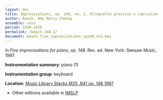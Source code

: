 ```yaml
---
layout: mei
title: Improvisations, op. 148, no. 2, Allegretto grazioso e capriccioso 
author: Beach, Amy Marcy Cheney
ensemble: solo
period: 1930-1939
permalink: /beach-148.2/
document: beach_five_improvisations_op148_no2.mei  
---
```


In *Five improvisations for piano, op. 148.* Rev. ed. New York: Seesaw Music, 1997.

**Instrumentation summary**: piano (1)

**Instrumentation group**: keyboard

**Location**: <a href="https://tufts-primo.hosted.exlibrisgroup.com/permalink/f/bnf7qa/01TUN_ALMA21103597280003851" target="_blank">Music Library Stacks M25 .B41 op. 148 1997</a>
- Other editions available in <a href="https://imslp.org/wiki/5_Improvisations%2C_Op.148_(Beach%2C_Amy_Marcy)" target="_blank">IMSLP</a>
